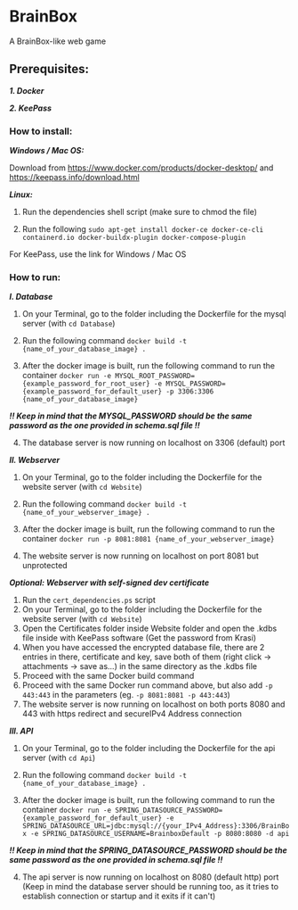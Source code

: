 # BrainBox
A BrainBox-like web game

## Prerequisites:

***1. Docker***

***2. KeePass***





### How to install:

***Windows / Mac OS:***

Download from https://www.docker.com/products/docker-desktop/ and https://keepass.info/download.html

***Linux:***

1. Run the dependencies shell script (make sure to chmod the file)

2. Run the following `sudo apt-get install docker-ce docker-ce-cli containerd.io docker-buildx-plugin docker-compose-plugin`

For KeePass, use the link for Windows / Mac OS




### How to run:

***I. Database***
  1. On your Terminal, go to the folder including the Dockerfile for the mysql server (with `cd Database`)

  2. Run the following command `docker build -t {name_of_your_database_image} .`

  3. After the docker image is built, run the following command to run the container `docker run -e MYSQL_ROOT_PASSWORD={example_password_for_root_user} -e MYSQL_PASSWORD={example_password_for_default_user} -p 3306:3306 {name_of_your_database_image}`
  
  ***!! Keep in mind that the MYSQL_PASSWORD should be the same password as the one provided in schema.sql file !!***

  4. The database server is now running on localhost on 3306 (default) port


  ***II. Webserver***
  1. On your Terminal, go to the folder including the Dockerfile for the website server (with `cd Website`)

  2. Run the following command `docker build -t {name_of_your_webserver_image} .`

  3. After the docker image is built, run the following command to run the container `docker run -p 8081:8081 {name_of_your_webserver_image}`

  4. The website server is now running on localhost on port 8081 but unprotected
  
  ***Optional: Webserver with self-signed dev certificate***
  1. Run the `cert_dependencies.ps` script
  2. On your Terminal, go to the folder including the Dockerfile for the website server (with `cd Website`)
  3. Open the Certificates folder inside Website folder and open the .kdbs file inside with KeePass software (Get the password from Krasi)
  4. When you have accessed the encrypted database file, there are 2 entries in there, certificate and key, save both of them (right click -> attachments -> save as...) in the same directory as the .kdbs file
  5. Proceed with the same Docker build command
  6. Proceed with the same Docker run command above, but also add `-p 443:443` in the parameters (eg. `-p 8081:8081 -p 443:443`)
  7. The website server is now running on localhost on both ports 8080 and 443 with https redirect and secureIPv4 Address connection


  ***III. API***
  1. On your Terminal, go to the folder including the Dockerfile for the api server (with `cd Api`)

  2. Run the following command `docker build -t {name_of_your_database_image} .`

  3. After the docker image is built, run the following command to run the container `docker run -e SPRING_DATASOURCE_PASSWORD={example_password_for_default_user} -e SPRING_DATASOURCE_URL=jdbc:mysql://{your_IPv4_Address}:3306/BrainBox -e SPRING_DATASOURCE_USERNAME=BrainboxDefault -p 8080:8080 -d api`
  
  ***!! Keep in mind that the SPRING_DATASOURCE_PASSWORD should be the same password as the one provided in schema.sql file !!***

  4. The api server is now running on localhost on 8080 (default http) port (Keep in mind the database server should be running too, as it tries to establish connection or startup and it exits if it can't)





